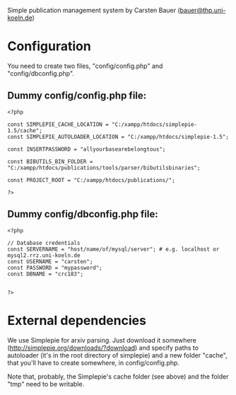 Simple publication management system by Carsten Bauer (bauer@thp.uni-koeln.de)

# Configuration

You need to create two files, "config/config.php" and "config/dbconfig.php".

Dummy config/config.php file:
-----------------------------
```
<?php

const SIMPLEPIE_CACHE_LOCATION = "C:/xampp/htdocs/simplepie-1.5/cache";
const SIMPLEPIE_AUTOLOADER_LOCATION = "C:/xampp/htdocs/simplepie-1.5";

const INSERTPASSWORD = "allyourbasearebelongtous";

const BIBUTILS_BIN_FOLDER = "C:/xampp/htdocs/publications/tools/parser/bibutilsbinaries";

const PROJECT_ROOT = "C:/xampp/htdocs/publications/";

?>
```

Dummy config/dbconfig.php file:
-------------------------------

```
<?php

// Database credentials
const SERVERNAME = "host/name/of/mysql/server"; # e.g. localhost or mysql2.rrz.uni-koeln.de
const USERNAME = "carsten";
const PASSWORD = "mypassword";
const DBNAME = "crc183";


?>
```


# External dependencies

We use Simplepie for arxiv parsing. Just download it somewhere (http://simplepie.org/downloads/?download) and specify paths to autoloader (it's in the root directory of simplepie) and a new folder "cache", that you'll have to create somewhere, in config/config.php.

Note that, probably, the Simplepie's cache folder (see above) and the folder "tmp" need to be writable.